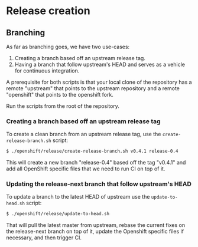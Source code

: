# Release creation

## Branching

As far as branching goes, we have two use-cases:

1. Creating a branch based off an upstream release tag.
2. Having a branch that follow upstream's HEAD and serves as a vehicle for continuous integration.

A prerequisite for both scripts is that your local clone of the repository has a remote "upstream"
that points to the upstream repository and a remote "openshift" that points to the openshift fork.

Run the scripts from the root of the repository.

### Creating a branch based off an upstream release tag

To create a clean branch from an upstream release tag, use the `create-release-branch.sh` script:

```bash
$ ./openshift/release/create-release-branch.sh v0.4.1 release-0.4
```

This will create a new branch "release-0.4" based off the tag "v0.4.1" and add all OpenShift specific
files that we need to run CI on top of it.

### Updating the release-next branch that follow upstream's HEAD

To update a branch to the latest HEAD of upstream use the `update-to-head.sh` script:

```bash
$ ./openshift/release/update-to-head.sh
```

That will pull the latest master from upstream, rebase the current fixes on the release-next branch
on top of it, update the Openshift specific files if necessary, and then trigger CI.